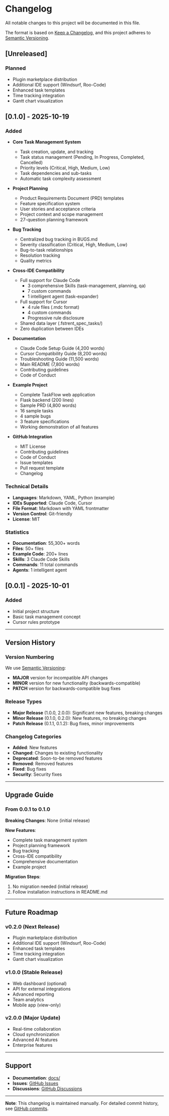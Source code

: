 # Changelog

All notable changes to this project will be documented in this file.

The format is based on [Keep a Changelog](https://keepachangelog.com/en/1.0.0/),
and this project adheres to [Semantic Versioning](https://semver.org/spec/v2.0.0.html).

## [Unreleased]

### Planned
- Plugin marketplace distribution
- Additional IDE support (Windsurf, Roo-Code)
- Enhanced task templates
- Time tracking integration
- Gantt chart visualization

## [0.1.0] - 2025-10-19

### Added
- **Core Task Management System**
  - Task creation, update, and tracking
  - Task status management (Pending, In Progress, Completed, Cancelled)
  - Priority levels (Critical, High, Medium, Low)
  - Task dependencies and sub-tasks
  - Automatic task complexity assessment

- **Project Planning**
  - Product Requirements Document (PRD) templates
  - Feature specification system
  - User stories and acceptance criteria
  - Project context and scope management
  - 27-question planning framework

- **Bug Tracking**
  - Centralized bug tracking in BUGS.md
  - Severity classification (Critical, High, Medium, Low)
  - Bug-to-task relationships
  - Resolution tracking
  - Quality metrics

- **Cross-IDE Compatibility**
  - Full support for Claude Code
    - 3 comprehensive Skills (task-management, planning, qa)
    - 7 custom commands
    - 1 intelligent agent (task-expander)
  - Full support for Cursor
    - 4 rule files (.mdc format)
    - 4 custom commands
    - Progressive rule disclosure
  - Shared data layer (.fstrent_spec_tasks/)
  - Zero duplication between IDEs

- **Documentation**
  - Claude Code Setup Guide (4,200 words)
  - Cursor Compatibility Guide (8,200 words)
  - Troubleshooting Guide (11,500 words)
  - Main README (7,800 words)
  - Contributing guidelines
  - Code of Conduct

- **Example Project**
  - Complete TaskFlow web application
  - Flask backend (200 lines)
  - Sample PRD (4,800 words)
  - 16 sample tasks
  - 4 sample bugs
  - 3 feature specifications
  - Working demonstration of all features

- **GitHub Integration**
  - MIT License
  - Contributing guidelines
  - Code of Conduct
  - Issue templates
  - Pull request template
  - Changelog

### Technical Details
- **Languages**: Markdown, YAML, Python (example)
- **IDEs Supported**: Claude Code, Cursor
- **File Format**: Markdown with YAML frontmatter
- **Version Control**: Git-friendly
- **License**: MIT

### Statistics
- **Documentation**: 55,300+ words
- **Files**: 50+ files
- **Example Code**: 200+ lines
- **Skills**: 3 Claude Code Skills
- **Commands**: 11 total commands
- **Agents**: 1 intelligent agent

## [0.0.1] - 2025-10-01

### Added
- Initial project structure
- Basic task management concept
- Cursor rules prototype

---

## Version History

### Version Numbering

We use [Semantic Versioning](https://semver.org/):
- **MAJOR** version for incompatible API changes
- **MINOR** version for new functionality (backwards-compatible)
- **PATCH** version for backwards-compatible bug fixes

### Release Types

- **Major Release** (1.0.0, 2.0.0): Significant new features, breaking changes
- **Minor Release** (0.1.0, 0.2.0): New features, no breaking changes
- **Patch Release** (0.1.1, 0.1.2): Bug fixes, minor improvements

### Changelog Categories

- **Added**: New features
- **Changed**: Changes to existing functionality
- **Deprecated**: Soon-to-be removed features
- **Removed**: Removed features
- **Fixed**: Bug fixes
- **Security**: Security fixes

---

## Upgrade Guide

### From 0.0.1 to 0.1.0

**Breaking Changes**: None (initial release)

**New Features**:
- Complete task management system
- Project planning framework
- Bug tracking
- Cross-IDE compatibility
- Comprehensive documentation
- Example project

**Migration Steps**:
1. No migration needed (initial release)
2. Follow installation instructions in README.md

---

## Future Roadmap

### v0.2.0 (Next Release)
- Plugin marketplace distribution
- Additional IDE support (Windsurf, Roo-Code)
- Enhanced task templates
- Time tracking integration
- Gantt chart visualization

### v1.0.0 (Stable Release)
- Web dashboard (optional)
- API for external integrations
- Advanced reporting
- Team analytics
- Mobile app (view-only)

### v2.0.0 (Major Update)
- Real-time collaboration
- Cloud synchronization
- Advanced AI features
- Enterprise features

---

## Support

- **Documentation**: [docs/](docs/)
- **Issues**: [GitHub Issues](https://github.com/your-username/fstrent-spec-tasks-toolkit/issues)
- **Discussions**: [GitHub Discussions](https://github.com/your-username/fstrent-spec-tasks-toolkit/discussions)

---

**Note**: This changelog is maintained manually. For detailed commit history, see [GitHub commits](https://github.com/your-username/fstrent-spec-tasks-toolkit/commits/main).

